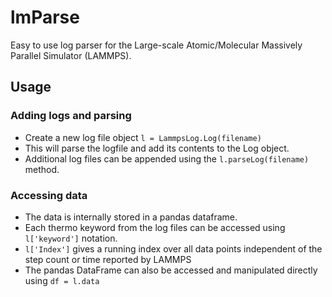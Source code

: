 # lmParse
Easy to use log parser for the Large-scale Atomic/Molecular Massively Parallel Simulator (LAMMPS). 

## Usage
### Adding logs and parsing
- Create a new log file object `l = LammpsLog.Log(filename)`
- This will parse the logfile and add its contents to the Log object.
- Additional log files can be appended using the `l.parseLog(filename)` method. 

### Accessing data
- The data is internally stored in a pandas dataframe.
- Each thermo keyword from the log files can be accessed using `l['keyword']` notation. 
- `l['Index']` gives a running index over all data points independent of the step count or time reported by LAMMPS
- The pandas DataFrame can also be accessed and manipulated directly using `df = l.data`
